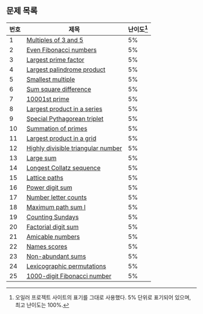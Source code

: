 ## 문제 목록

번호 | 제목 | 난이도[^1]
--- | --- | ---
1 | [Multiples of 3 and 5](./problem_001) | 5%
2 | [Even Fibonacci numbers](./problem_002) | 5%
3 | [Largest prime factor](./problem_003) | 5%
4 | [Largest palindrome product](./problem_004) | 5%
5 | [Smallest multiple](./problem_005) | 5%
6 | [Sum square difference](./problem_006) | 5%
7 | [10001st prime](./problem_007) | 5%
8 | [Largest product in a series](./problem_008) | 5%
9 | [Special Pythagorean triplet](./problem_009) | 5%
10 | [Summation of primes](./problem_010) | 5%
11 | [Largest product in a grid](./problem_011) | 5%
12 | [Highly divisible triangular number](./problem_012) | 5%
13 | [Large sum](./problem_013) | 5%
14 | [Longest Collatz sequence](./problem_014) | 5%
15 | [Lattice paths](./problem_015) | 5%
16 | [Power digit sum](./problem_016) | 5%
17 | [Number letter counts](./problem_017) | 5%
18 | [Maximum path sum I](./problem_018) | 5%
19 | [Counting Sundays](./problem_019) | 5%
20 | [Factorial digit sum](./problem_020) | 5%
21 | [Amicable numbers](./problem_021) | 5%
22 | [Names scores](./problem_022) | 5%
23 | [Non-abundant sums](./problem_023) | 5%
24 | [Lexicographic permutations](./problem_024) | 5%
25 | [1000-digit Fibonacci number](./problem_025) | 5%

[^1]: 오일러 프로젝트 사이트의 표기를 그대로 사용했다. 5% 단위로 표기되어 있으며, 최고 난이도는 100%.
